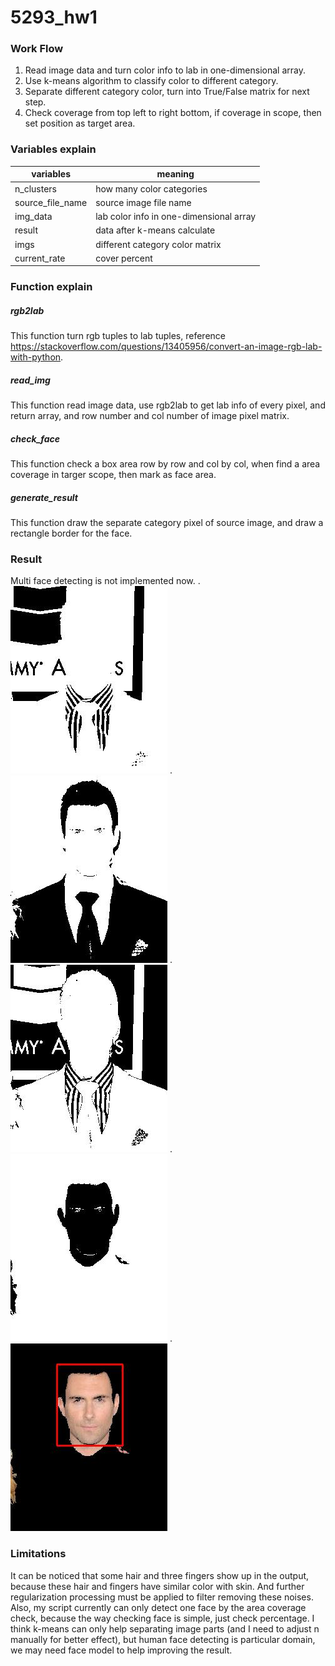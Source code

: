 # 5293_hw1
### Work Flow
1. Read image data and turn color info to lab in one-dimensional array.
2. Use k-means algorithm to classify color to  different category.
3. Separate different category color, turn into True/False matrix for next step.
4. Check coverage from top left to right bottom, if coverage in scope, then set position as target area.

### Variables explain
| variables | meaning |
| --- | --- |
| n_clusters | how many color categories |
| source_file_name | source image file name|
| img_data | lab color info in one-dimensional array |
| result | data after k-means calculate | 
| imgs | different category color matrix | 
|current_rate | cover percent | 

### Function explain

##### rgb2lab
This function turn rgb tuples to lab tuples, reference https://stackoverflow.com/questions/13405956/convert-an-image-rgb-lab-with-python.
    
##### read_img
This function read image data, use rgb2lab to get lab info of every pixel, and return array, and row number and col number of image pixel matrix.

##### check_face
This function check a box area row by row and col by col, when find a area coverage in targer scope, then mark as face area.

##### generate_result
This function draw the separate category pixel of source image, and draw a rectangle border for the face.

### Result
Multi face detecting is not implemented now.
.![](part_0.jpg)
.![](part_1.jpg)
.![](part_2.jpg)
.![](part_3.jpg)
.![](89_48result.jpg)

### Limitations
It can be noticed that some hair and three fingers show up in the output, because these hair and fingers have similar color with skin. And further regularization processing must be applied to filter removing these noises. Also, my script currently can only detect one face by the area coverage check, because the way checking face is simple, just check percentage. I think k-means can only help separating image parts (and I need to adjust n manually for better effect), but human face detecting is particular domain, we may need face model to help improving the result. 
